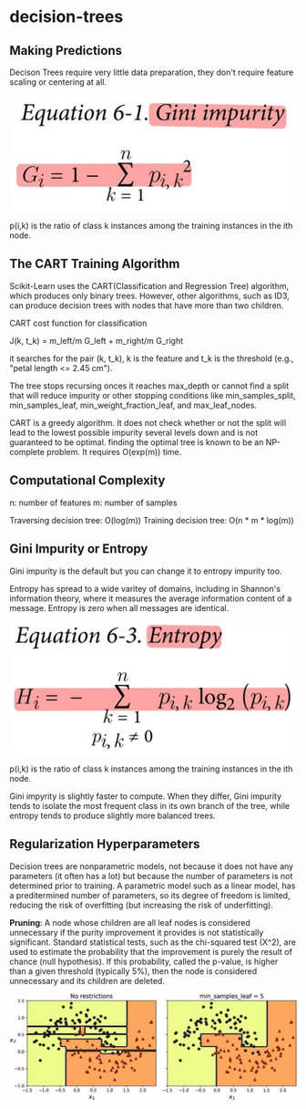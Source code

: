 # decision-trees

## Making Predictions
Decison Trees require very little data preparation, they don't require feature scaling or centering at all.

![images/gini.png](images/gini.jpg)

p(i,k) is the ratio of class k instances among the training instances in the ith node.

## The CART Training Algorithm
Scikit-Learn uses the CART(Classification and Regression Tree) algorithm, which produces only binary trees. However, other algorithms, such as ID3, can produce decision trees with nodes that have more than two children.

CART cost function for classification

J(k, t_k) = m_left/m G_left + m_right/m G_right

it searches for the pair (k, t_k), k is the feature and t_k is the threshold (e.g., "petal length <= 2.45 cm").

The tree stops recursing onces it reaches max_depth or cannot find a split that will reduce impurity or other stopping conditions like min_samples_split, min_samples_leaf, min_weight_fraction_leaf, and max_leaf_nodes.

CART is a greedy algorithm. It does not check whether or not the split will lead to the lowest possible impurity several levels down and is not guaranteed to be optimal. finding the optimal tree is known to be an NP-complete problem. It requires O(exp(m)) time.

## Computational Complexity
n: number of features
m: number of samples

Traversing decision tree: O(log(m))
Training decision tree: O(n * m * log(m))

## Gini Impurity or Entropy
Gini impurity is the default but you can change it to entropy impurity too.

Entropy has spread to a wide varitey of domains, including in Shannon's information theory, where it measures the average information content of a message. Entropy is zero when all messages are identical.

![images/entropy.jpg](images/entropy.jpg)

p(i,k) is the ratio of class k instances among the training instances in the ith node.

Gini impyrity is slightly faster to compute. When they differ, Gini impurity tends to isolate the most frequent class in its own branch of the tree, while entropy tends to produce slightly more balanced trees.

## Regularization Hyperparameters
Decision trees are nonparametric models, not because it does not have any parameters (it often has a lot) but because the number of parameters is not determined prior to training. A parametric model such as a linear model, has a preditermined number of parameters, so its degree of freedom is limited, reducing the risk of overfitting (but increasing the risk of underfitting).

**Pruning**: A node whose children are all leaf nodes is considered unnecessary if the purity improvement it provides is not statistically significant. Standard statistical tests, such as the chi-squared test (X^2), are used to estimate the probability that the improvement is purely the result of chance (null hypothesis). If this probability, called the p-value, is higher than a given threshold (typically 5%), then the node is considered unnecessary and its children are deleted.

![images/dt-6-3.jpg](images/dt-6-3.jpg)


